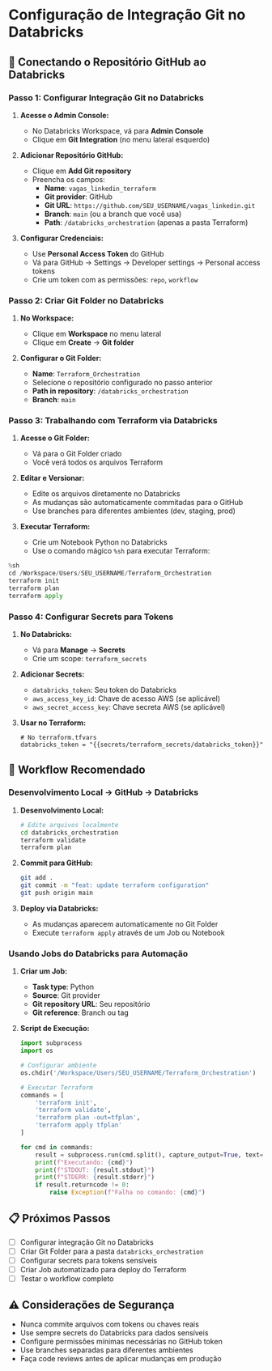 # Configuração de Integração Git no Databricks

## 🔗 Conectando o Repositório GitHub ao Databricks

### Passo 1: Configurar Integração Git no Databricks

1. **Acesse o Admin Console:**
   - No Databricks Workspace, vá para **Admin Console**
   - Clique em **Git Integration** (no menu lateral esquerdo)

2. **Adicionar Repositório GitHub:**
   - Clique em **Add Git repository**
   - Preencha os campos:
     - **Name**: `vagas_linkedin_terraform`
     - **Git provider**: GitHub
     - **Git URL**: `https://github.com/SEU_USERNAME/vagas_linkedin.git`
     - **Branch**: `main` (ou a branch que você usa)
     - **Path**: `/databricks_orchestration` (apenas a pasta Terraform)

3. **Configurar Credenciais:**
   - Use **Personal Access Token** do GitHub
   - Vá para GitHub → Settings → Developer settings → Personal access tokens
   - Crie um token com as permissões: `repo`, `workflow`

### Passo 2: Criar Git Folder no Databricks

1. **No Workspace:**
   - Clique em **Workspace** no menu lateral
   - Clique em **Create** → **Git folder**

2. **Configurar o Git Folder:**
   - **Name**: `Terraform_Orchestration`
   - Selecione o repositório configurado no passo anterior
   - **Path in repository**: `/databricks_orchestration`
   - **Branch**: `main`

### Passo 3: Trabalhando com Terraform via Databricks

1. **Acesse o Git Folder:**
   - Vá para o Git Folder criado
   - Você verá todos os arquivos Terraform

2. **Editar e Versionar:**
   - Edite os arquivos diretamente no Databricks
   - As mudanças são automaticamente commitadas para o GitHub
   - Use branches para diferentes ambientes (dev, staging, prod)

3. **Executar Terraform:**
   - Crie um Notebook Python no Databricks
   - Use o comando mágico `%sh` para executar Terraform:

```python
%sh
cd /Workspace/Users/SEU_USERNAME/Terraform_Orchestration
terraform init
terraform plan
terraform apply
```

### Passo 4: Configurar Secrets para Tokens

1. **No Databricks:**
   - Vá para **Manage** → **Secrets**
   - Crie um scope: `terraform_secrets`

2. **Adicionar Secrets:**
   - `databricks_token`: Seu token do Databricks
   - `aws_access_key_id`: Chave de acesso AWS (se aplicável)
   - `aws_secret_access_key`: Chave secreta AWS (se aplicável)

3. **Usar no Terraform:**
   ```hcl
   # No terraform.tfvars
   databricks_token = "{{secrets/terraform_secrets/databricks_token}}"
   ```

## 🚀 Workflow Recomendado

### Desenvolvimento Local → GitHub → Databricks

1. **Desenvolvimento Local:**
   ```bash
   # Edite arquivos localmente
   cd databricks_orchestration
   terraform validate
   terraform plan
   ```

2. **Commit para GitHub:**
   ```bash
   git add .
   git commit -m "feat: update terraform configuration"
   git push origin main
   ```

3. **Deploy via Databricks:**
   - As mudanças aparecem automaticamente no Git Folder
   - Execute `terraform apply` através de um Job ou Notebook

### Usando Jobs do Databricks para Automação

1. **Criar um Job:**
   - **Task type**: Python
   - **Source**: Git provider
   - **Git repository URL**: Seu repositório
   - **Git reference**: Branch ou tag

2. **Script de Execução:**
   ```python
   import subprocess
   import os

   # Configurar ambiente
   os.chdir('/Workspace/Users/SEU_USERNAME/Terraform_Orchestration')

   # Executar Terraform
   commands = [
       'terraform init',
       'terraform validate',
       'terraform plan -out=tfplan',
       'terraform apply tfplan'
   ]

   for cmd in commands:
       result = subprocess.run(cmd.split(), capture_output=True, text=True)
       print(f"Executando: {cmd}")
       print(f"STDOUT: {result.stdout}")
       print(f"STDERR: {result.stderr}")
       if result.returncode != 0:
           raise Exception(f"Falha no comando: {cmd}")
   ```

## 📋 Próximos Passos

- [ ] Configurar integração Git no Databricks
- [ ] Criar Git Folder para a pasta `databricks_orchestration`
- [ ] Configurar secrets para tokens sensíveis
- [ ] Criar Job automatizado para deploy do Terraform
- [ ] Testar o workflow completo

## ⚠️ Considerações de Segurança

- Nunca commite arquivos com tokens ou chaves reais
- Use sempre secrets do Databricks para dados sensíveis
- Configure permissões mínimas necessárias no GitHub token
- Use branches separadas para diferentes ambientes
- Faça code reviews antes de aplicar mudanças em produção
